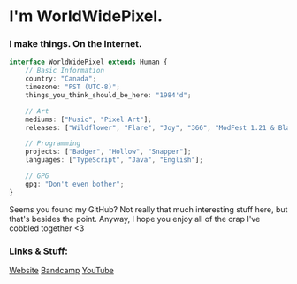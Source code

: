 # I'm WorldWidePixel.

### I make things. On the Internet.

```typescript
interface WorldWidePixel extends Human {
    // Basic Information
    country: "Canada";
    timezone: "PST (UTC-8)";
    things_you_think_should_be_here: "1984'd";

    // Art
    mediums: ["Music", "Pixel Art"];
    releases: ["Wildflower", "Flare", "Joy", "366", "ModFest 1.21 & BlanketCon '25"];

    // Programming
    projects: ["Badger", "Hollow", "Snapper"];
    languages: ["TypeScript", "Java", "English"];

    // GPG
    gpg: "Don't even bother";
}
```

Seems you found my GitHub?
Not really that much interesting stuff here, but that's besides the point.
Anyway, I hope you enjoy all of the crap I've cobbled together <3

### Links & Stuff:
[Website](https://worldwidepixel.ca)
[Bandcamp](https://worldwidepixel.bandcamp.com)
[YouTube](https://youtube.com/@worldwidepixel)
